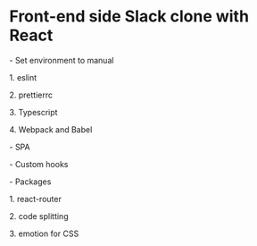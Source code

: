 <h1>Front-end side Slack clone with React</h1>
<p>	- Set environment to manual</p>
<p>		1. eslint</p>
<p>		2. prettierrc</p>
<p>		3. Typescript</p>
<p>		4. Webpack and Babel</p>
<p>	- SPA</p>
<p>	- Custom hooks</p>
<p>	- Packages</p>
<p>		1. react-router</p>
<p>		2. code splitting</p>
<p>		3. emotion for CSS</p>
